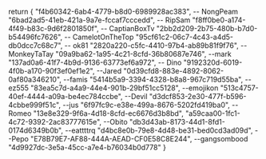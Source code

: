 return {
    "f4b60342-6ab4-4779-b8d0-6989928ac383", -- NongPeam
    "6bad2ad5-41eb-421a-9a7e-fccaf7cccedd", -- RipSam
    "f8ff0be0-a174-4f49-b83c-9d6f2801850f", -- CaptianBoxTv
    "2bb2d209-2b75-480b-b7d0-b54496fc7626", -- CamelotOnTheTop
    "95cf61c2-06c7-4c43-a4d5-db0dcc7c68c7", -- ok81
    "2820a220-c5fc-4410-97b4-ab89b81f9f76", -- MonkeyTaTay
    "09a9ba62-1a95-4c21-8cfd-36b80687e746", --mark
    "137ad0a6-41f7-4b9d-9136-63773ef6a972",  -- Dino
    "9192320d-6019-4f0b-a170-90f3ef0ef1e2", --Jared
    "0d39cfd8-883e-4892-8062-0af80a346210", --famis
    "5414b5a9-3394-4328-b8a8-967c719d55ba", -- ez555
    "83ea5c7d-a4a9-44e4-901b-29bf51cc5128", --emojikon
    "513c4757-40ef-4444-a09a-be4ec784ccbe", --Devil
    "d3dcf853-2e30-477f-b596-4cbbe999f51c", --jus
    "6f97fc9c-e38e-499a-8676-5202fd419ba0", --Romeo
    "13e8e329-9f6a-4d18-8cfd-ec6676d3b8bd", 
    "a59caa00-1fc1-4c72-9392-2ac83777615e", --Obito
    "db3d43ab-8173-44d1-8fd1-0174d6349b0b", --eattttrq
    "d4bc8e0b-79e8-4d48-be31-bed0cd3ad09d", --Pepo
    "E78B79E7-AF88-444A-AEAD-CF0E58C8E244", --gangsombood
    "4d9927dc-3e5a-45cc-a7e4-b76034b0d778"
}
